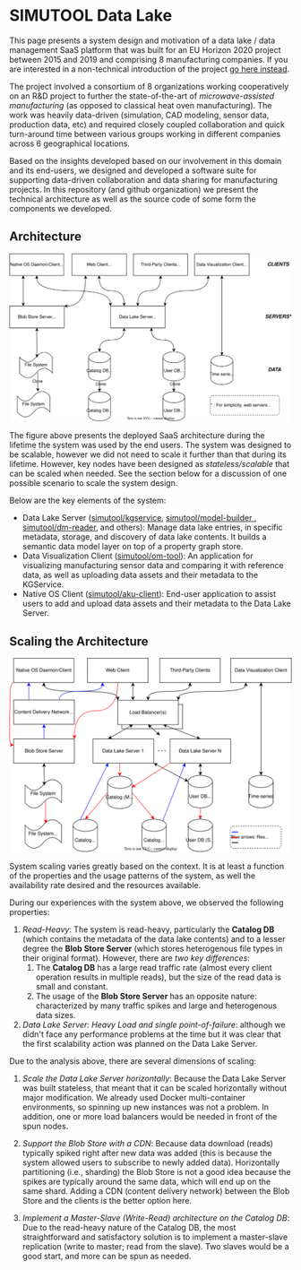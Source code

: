 # SIMUTOOL Data Lake

This page presents a system design and motivation of a data lake / data management SaaS platform that was built for an EU Horizon 2020 project between 2015 and 2019 and comprising 8 manufacturing companies. If you are interested in a non-technical introduction of the project [go here instead](https://www.uni-bamberg.de/en/mobi/research/simutool).

The project involved a consortium of 8 organizations working cooperatively on an R\&D project to further the state-of-the-art of *microwave-assisted manufacturing* (as opposed to classical heat oven manufacturing). The work was heavily data-driven (simulation, CAD modeling, sensor data, production data, etc) and required closely coupled collaboration and quick turn-around time between various groups working in different companies across 6 geographical locations.

Based on the insights developed based on our involvement in this domain and its end-users, we designed and developed a software suite for supporting data-driven collaboration and data sharing for manufacturing projects. In this repository (and github organization) we present the technical architecture as well as the source code of some form the components we developed.

## Architecture

![](profile/simutool_system_design.drawio.svg)


The figure above presents the deployed SaaS architecture during the lifetime the system was used by the end users. The system was designed to be scalable, however we did not need to scale it further than that during its lifetime. However, key nodes have been designed as *stateless/scalable* that can be scaled when needed. See the section below for a discussion of one possible scenario to scale the system design. 

Below are the key elements of the system:

* Data Lake Server ([simutool/kgservice](https://github.com/simutool/kgservice), [simutool/model-builder ](https://github.com/simutool/model-builder), [simutool/dm-reader](https://github.com/simutool/dm-reader), and others): Manage data lake entries, in specific metadata, storage, and discovery of data lake contents. It builds a semantic data model layer on top of a property graph store. 
* Data Visualization Client ([simutool/om-tool](https://github.com/simutool/om-tool)): An application for visualizing manufacturing sensor data and comparing it with reference data, as well as uploading data assets and their metadata to the KGService.
* Native OS Client ([simutool/aku-client](https://github.com/simutool/aku-client)): End-user application to assist users to add and upload data assets and their metadata to the Data Lake Server.


## Scaling the Architecture

![](profile/simutool_system_design_scaled.drawio.svg)


System scaling varies greatly based on the context. It is at least a function of the properties and the usage patterns of the system, as well the availability rate desired and the resources available. 

During our experiences with the system above, we observed the following properties:


1. *Read-Heavy*: The system is read-heavy, particularly the **Catalog DB** (which contains the metadata of the data lake contents) and to a lesser degree the **Blob Store Server** (which stores heterogenous file types in their original format). However, there are *two key differences*:
   1. The **Catalog DB** has a large read traffic rate (almost every client operation results in multiple reads), but the size of the read data is small and constant.
   2. The usage of the **Blob Store Server** has an opposite nature: characterized by many traffic spikes and large and heterogenous data sizes.
2. *Data Lake Server: Heavy Load and single point-of-failure*: although we didn't face any performance problems at the time but it was clear that the first scalability action was planned on the Data Lake Server.

Due to the analysis above, there are several dimensions of scaling:

1. *Scale the Data Lake Server horizontally*:  Because the Data Lake Server was built stateless, that meant that it can be scaled horizontally without major modification. We already used Docker multi-container environments, so spinning up new instances was not a problem. In addition, one or more load balancers would be needed in front of the spun nodes.

2. *Support the Blob Store with a CDN*: Because data download (reads) typically spiked right after new data was added (this is because the system allowed users to subscribe to newly added data). Horizontally partitioning (i.e., sharding) the Blob Store is not a good idea because the spikes are typically around the same data, which will end up on the same shard. Adding a CDN (content delivery network) between the Blob Store and the clients is the better option here.

3. *Implement a Master-Slave (Write-Read) architecture on the Catalog DB*: Due to the read-heavy nature of the Catalog DB, the most straightforward and satisfactory solution is to implement a master-slave replication (write to master; read from the slave). Two slaves would be a good start, and more can be spun as needed.


